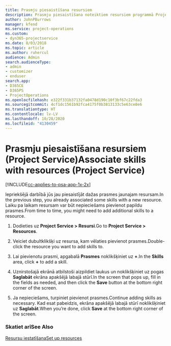 ```yaml
---
title: Prasmju piesaistīšana resursiem
description: Prasmju piesaistīšana noteiktiem resursiem programmā Project Service
author: JohnPBurrows
manager: kfend
ms.service: project-operations
ms.custom:
- dyn365-projectservice
ms.date: 8/03/2018
ms.topic: article
ms.author: ruhercul
audience: Admin
search.audienceType:
- admin
- customizer
- enduser
search.app:
- D365CE
- D365PS
- ProjectOperations
ms.openlocfilehash: e322f331b37132fa0478d190c10f3bf67c22fda3
ms.sourcegitcommit: 4cf1dc1561b92fca4175f0b3813133c5e63ce8e6
ms.translationtype: HT
ms.contentlocale: lv-LV
ms.lasthandoff: 10/28/2020
ms.locfileid: "4130459"
---
```

# <a name="associate-skills-with-resources-project-service"></a><span data-ttu-id="cdae3-103">Prasmju piesaistīšana resursiem (Project Service)</span><span class="sxs-lookup"><span data-stu-id="cdae3-103">Associate skills with resources (Project Service)</span></span>

[!INCLUDE[cc-applies-to-psa-app-1x-2x](../includes/cc-applies-to-psa-app-1x-2x.md)]

<span data-ttu-id="cdae3-104">Iepriekšējā darbībā jūs jau piesaistījāt dažas prasmes jaunajam resursam.</span><span class="sxs-lookup"><span data-stu-id="cdae3-104">In the previous step, you already associated some skills with  a new resource.</span></span> <span data-ttu-id="cdae3-105">Laiku pa laikam resursam var būt nepieciešams pievienot papildu prasmes.</span><span class="sxs-lookup"><span data-stu-id="cdae3-105">From time to time, you might need to add additional skills to a resource.</span></span>  
  
1.  <span data-ttu-id="cdae3-106">Dodieties uz **Project Service > Resursi**.</span><span class="sxs-lookup"><span data-stu-id="cdae3-106">Go to **Project Service > Resources**.</span></span>  
  
2.  <span data-ttu-id="cdae3-107">Veiciet dubultklikšķi uz resursa, kam vēlaties pievienot prasmes.</span><span class="sxs-lookup"><span data-stu-id="cdae3-107">Double-click the resource you want to add skills to.</span></span>  
  
3.  <span data-ttu-id="cdae3-108">Lai pievienotu prasmi, apgabalā **Prasmes** noklikšķiniet uz **+**.</span><span class="sxs-lookup"><span data-stu-id="cdae3-108">In the **Skills** area, click **+** to add a skill.</span></span>  
  
4.  <span data-ttu-id="cdae3-109">Uznirstošajā ekrānā atbilstoši aizpildiet laukus un noklikšķiniet uz pogas **Saglabāt** ekrāna apakšējā labajā stūrī.</span><span class="sxs-lookup"><span data-stu-id="cdae3-109">In the screen that pops up, fill in the fields as needed, and then click the **Save** button at the bottom right corner of the screen.</span></span>  
  
5.  <span data-ttu-id="cdae3-110">Ja nepieciešams, turpiniet pievienot prasmes.</span><span class="sxs-lookup"><span data-stu-id="cdae3-110">Continue adding skills as necessary.</span></span> <span data-ttu-id="cdae3-111">Kad esat pabeidzis, ekrāna apakšējā labajā stūrī noklikšķiniet uz **Saglabāt**.</span><span class="sxs-lookup"><span data-stu-id="cdae3-111">When you’re done, click **Save** at the bottom right corner of the screen.</span></span>  
  
### <a name="see-also"></a><span data-ttu-id="cdae3-112">Skatiet arī</span><span class="sxs-lookup"><span data-stu-id="cdae3-112">See Also</span></span>  
 [<span data-ttu-id="cdae3-113">Resursu iestatīšana</span><span class="sxs-lookup"><span data-stu-id="cdae3-113">Set up resources</span></span>](../psa/set-up-resources.md)

